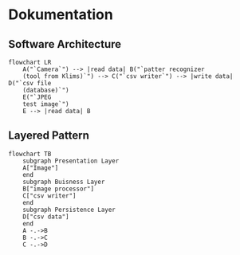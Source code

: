 # Dokumentation

## Software Architecture

```mermaid
flowchart LR
    A("`Camera`") --> |read data| B("`patter recognizer
    (tool from Klims)`") --> C("`csv writer`") --> |write data| D("`csv file
    (database)`")
    E("`JPEG 
    test image`")
    E --> |read data| B
```
## Layered Pattern

```mermaid
flowchart TB
    subgraph Presentation Layer
    A["Image"]
    end
    subgraph Buisness Layer
    B["image processor"]
    C["csv writer"]
    end
    subgraph Persistence Layer
    D["csv data"]
    end
    A -.->B
    B -.->C
    C -.->D
```
## 










